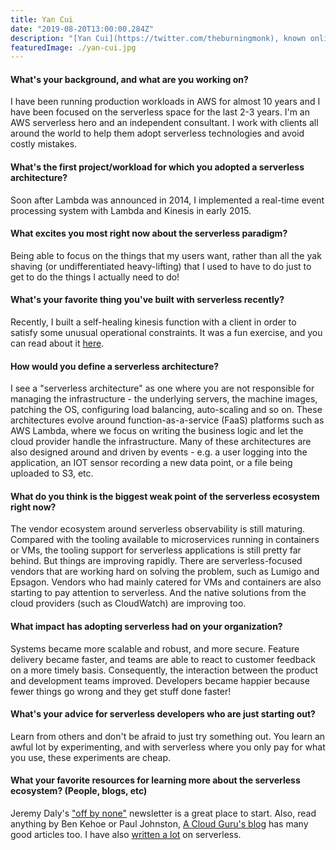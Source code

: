 ```yaml
---
title: Yan Cui
date: "2019-08-20T13:00:00.284Z"
description: "[Yan Cui](https://twitter.com/theburningmonk), known online as theburningmonk, is an independent consultant, speaker, and blogger. Yan is also the author of [Production-Ready Serverless](https://www.manning.com/livevideo/production-ready-serverless) and a Developer Advocate at [Lumigo](https://lumigo.io/)."
featuredImage: ./yan-cui.jpg
---
```


#### What's your background, and what are you working on?

I have been running production workloads in AWS for almost 10 years and I have been focused on the serverless space for the last 2-3 years. I'm an AWS serverless hero and an independent consultant. I work with clients all around the world to help them adopt serverless technologies and avoid costly mistakes.

#### What's the first project/workload for which you adopted a serverless architecture?

Soon after Lambda was announced in 2014, I implemented a real-time event processing system with Lambda and Kinesis in early 2015.

#### What excites you most right now about the serverless paradigm?

Being able to focus on the things that my users want, rather than all the yak shaving (or undifferentiated heavy-lifting) that I used to have to do just to get to do the things I actually need to do!

#### What's your favorite thing you've built with serverless recently?

Recently, I built a self-healing kinesis function with a client in order to satisfy some unusual operational constraints. It was a fun exercise, and you can read about it [here](https://theburningmonk.com/2019/05/a-self-healing-kinesis-function-that-adapts-its-throughput-based-on-performance/).

#### How would you define a serverless architecture?

I see a "serverless architecture" as one where you are not responsible for managing the infrastructure - the underlying servers, the machine images, patching the OS, configuring load balancing, auto-scaling and so on. These architectures evolve around function-as-a-service (FaaS) platforms such as AWS Lambda, where we focus on writing the business logic and let the cloud provider handle the infrastructure. Many of these architectures are also designed around and driven by events - e.g. a user logging into the application, an IOT sensor recording a new data point, or a file being uploaded to S3, etc.

#### What do you think is the biggest weak point of the serverless ecosystem right now?

The vendor ecosystem around serverless observability is still maturing. Compared with the tooling available to microservices running in containers or VMs, the tooling support for serverless applications is still pretty far behind. But things are improving rapidly. There are serverless-focused vendors that are working hard on solving the problem, such as Lumigo and Epsagon. Vendors who had mainly catered for VMs and containers are also starting to pay attention to serverless. And the native solutions from the cloud providers (such as CloudWatch) are improving too.

#### What impact has adopting serverless had on your organization?

Systems became more scalable and robust, and more secure. Feature delivery became faster, and teams are able to react to customer feedback on a more timely basis. Consequently, the interaction between the product and development teams improved. Developers became happier because fewer things go wrong and they get stuff done faster!

#### What's your advice for serverless developers who are just starting out?

Learn from others and don't be afraid to just try something out. You learn an awful lot by experimenting, and with serverless where you only pay for what you use, these experiments are cheap.

#### What your favorite resources for learning more about the serverless ecosystem? (People, blogs, etc)

Jeremy Daly's ["off by none"](https://www.jeremydaly.com/newsletter/) newsletter is a great place to start. Also, read anything by Ben Kehoe or Paul Johnston, [A Cloud Guru's blog](https://read.acloud.guru/) has many good articles too. I have also [written a lot](https://medium.com/theburningmonk-com/all-my-posts-on-serverless-aws-lambda-43c17a147f91) on serverless.

